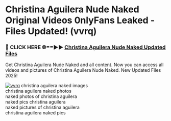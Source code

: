 # Christina Aguilera Nude Naked Original Videos 0nlyFans Leaked - Files Updated! (vvrq)

<h3>🔴 CLICK HERE 🌐==►► <a href="https://tinyurl.com/up5wt9bj" rel="nofollow">Christina Aguilera Nude Naked Updated Files</a></h3>

Get Christina Aguilera Nude Naked and all content. Now you can access all videos and pictures of Christina Aguilera Nude Naked. New Updated Files 2025!

[![vvrq](https://i.imgur.com/ABiUzMV.gif)](https://tinyurl.com/up5wt9bj)
christina aguilera naked images<br>
christina aguilera naked photos<br>
naked photos of christina aguilera<br>
naked pics christina aguilera<br>
naked pictures of christina aguilera<br>
christina aguilera naked pics